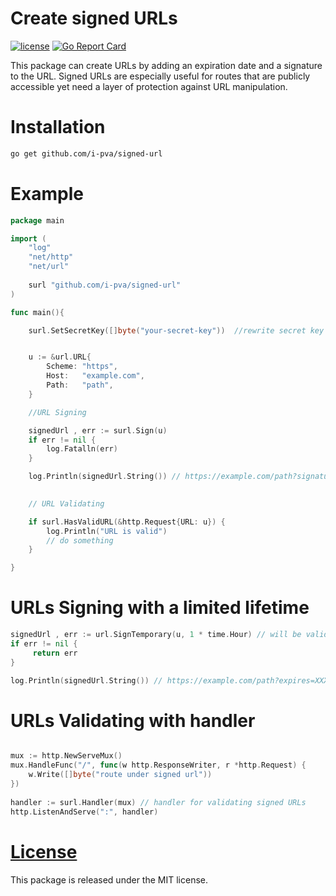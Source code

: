 # Create signed URLs 

[![license](https://img.shields.io/github/license/mashape/apistatus.svg)](https://github.com/i-pva/signed-url/blob/master/LICENSE)
[![Go Report Card](https://goreportcard.com/badge/github.com/i-pva/signed-url)](https://goreportcard.com/report/github.com/i-pva/signed-url)

This package can create URLs by adding an expiration date and a signature to the URL.
Signed URLs are especially useful for routes that are publicly accessible yet need a layer of protection against URL manipulation.

# Installation

```bash
go get github.com/i-pva/signed-url
```
 
# Example

```go
package main

import (
    "log"
    "net/http"
    "net/url"
    
    surl "github.com/i-pva/signed-url"
)

func main(){

	surl.SetSecretKey([]byte("your-secret-key"))  //rewrite secret key


	u := &url.URL{
		Scheme: "https",
		Host:   "example.com",
		Path:   "path",
	}

	//URL Signing

	signedUrl , err := surl.Sign(u)
	if err != nil {
		log.Fatalln(err)
	}

	log.Println(signedUrl.String()) // https://example.com/path?signature=XXX
	

	// URL Validating

	if surl.HasValidURL(&http.Request{URL: u}) {
		log.Println("URL is valid")
		// do something
	}

}
```

# URLs Signing with a limited lifetime  

```go
signedUrl , err := url.SignTemporary(u, 1 * time.Hour) // will be valid for 1 hour
if err != nil {
     return err
}

log.Println(signedUrl.String()) // https://example.com/path?expires=XXX&signature=XXX
```

# URLs Validating with handler
```go

mux := http.NewServeMux()
mux.HandleFunc("/", func(w http.ResponseWriter, r *http.Request) {
    w.Write([]byte("route under signed url"))
})
 
handler := surl.Handler(mux) // handler for validating signed URLs
http.ListenAndServe(":", handler)

```

# [License](LICENSE)
This package is released under the MIT license.